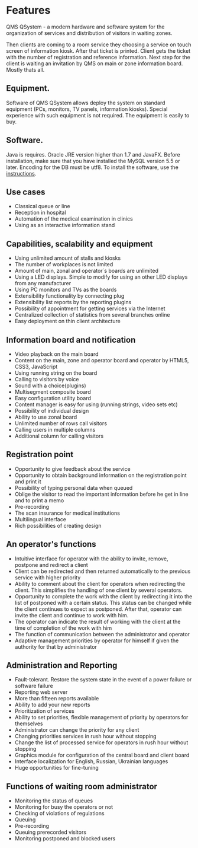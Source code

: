 # Features #

QMS QSystem - a modern hardware and software system for the organization of services and distribution of visitors in waiting zones.

Then clients are coming to a room service they choosing a service on touch screen of information kiosk. After that ticket is printed. Client gets the ticket with the number of registration and reference information. Next step for the client is waiting an invitation by QMS on main or zone information board. Mostly thats all.

## Equipment. ##

Software of QMS QSystem allows deploy the system on standard equipment (PCs, monitors, TV panels, information kiosks). Special experience with such equipment is not required. The equipment is easily to buy.

## Software. ##

Java is requires. Oracle JRE version higher than 1.7 and JavaFX. Before installation, make sure that you have installed the MySQL version 5.5 or later. Encoding for the DB must be utf8. To install the software, use the [instructions](readme.md).

## Use cases ##

  * Classical queue or line
  * Reception in hospital
  * Automation of the medical examination in clinics
  * Using as an interactive information stand


## Capabilities, scalability and equipment ##

  * Using unlimited amount of stalls and kiosks
  * The number of workplaces is not limited
  * Amount of main, zonal and operator`s boards are unlimited
  * Using a LED displays. Simple to modify for using an other LED displays from any manufacturer
  * Using PC monitors and TVs as the boards
  * Extensibility functionality by connecting plug
  * Extensibility list reports by the reporting plugins
  * Possibility of appointment for getting services via the Internet
  * Centralized collection of statistics from several branches online
  * Easy deployment on thin client architecture


## Information board and notification ##

  * Video playback on the main board
  * Content on the main, zone and operator board and operator by HTML5, CSS3, JavaScript
  * Using running string on the board
  * Calling to visitors by voice
  * Sound with a choice(plugins)
  * Multisegment composite board
  * Easy configuration utility board
  * Content manager is easy for using (running strings, video sets etc)
  * Possibility of individual design
  * Ability to use zonal board
  * Unlimited number of rows call visitors
  * Calling users in multiple columns
  * Additional column for calling visitors


## Registration point ##

  * Opportunity to give feedback about the service
  * Opportunity to obtain background information on the registration point and print it
  * Possibility of typing personal data when queued
  * Oblige the visitor to read the important information before he get in line and to print a memo
  * Pre-recording
  * The scan insurance for medical institutions
  * Multilingual interface
  * Rich possibilities of creating design


## An operator's functions ##

  * Intuitive interface for operator with the ability to invite, remove, postpone and redirect a client
  * Client can be redirected and then returned automatically to the previous service with higher priority
  * Ability to comment about the client for operators when redirecting the client. This simplifies the handling of one client by several operators.
  * Opportunity to complete the work with the client by redirecting it into the list of postponed with a certain status. This status can be changed while the client continues to expect as  postponed. After that, operator can invite the client and continue to work with him.
  * The operator can indicate the result of working with the client at the time of completion of the work with him
  * The function of communication between the administrator and operator
  * Adaptive management priorities by operator for himself if given the authority for that by administrator


## Administration and Reporting ##

  * Fault-tolerant. Restore the system state in the event of a power failure or software failure
  * Reporting web server
  * More than fifteen reports available
  * Ability to add your new reports
  * Prioritization of services
  * Ability to set priorities, flexible management of priority by operators for themselves
  * Administrator can change the priority for any client
  * Changing priorities services in rush hour without stopping
  * Change the list of processed service for operators in rush hour without stopping
  * Graphics module for configuration of the central board and client board
  * Interface localization for English, Russian, Ukrainian languages
  * Huge opportunities for fine-tuning


## Functions of waiting room administrator ##

  * Monitoring the status of queues
  * Monitoring for busy the operators or not
  * Checking of violations of regulations
  * Queuing
  * Pre-recording
  * Queuing prerecorded visitors
  * Monitoring postponed and blocked users
